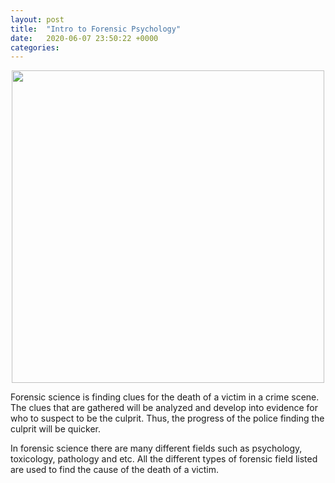 ```yaml
---
layout: post
title:  "Intro to Forensic Psychology"
date:   2020-06-07 23:50:22 +0000
categories: 
---
```

<p align="center">
<a href="url"><img src="https://img.dxcdn.com/productimages/sku_561555_1.jpg" height="500" width="500" ></a>
</p>


Forensic science is finding clues for the death of a victim in a crime scene. The clues that are gathered will be analyzed and develop into evidence for who to suspect to be the culprit. Thus, the progress of the police finding the culprit will be quicker. 

In forensic science there are many different fields such as psychology, toxicology, pathology and etc. All the different types of forensic field listed are used to find the cause of the death of a victim. 


